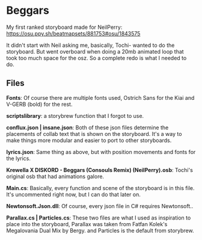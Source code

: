 # Beggars

My first ranked storyboard made for NeilPerry: https://osu.ppy.sh/beatmapsets/881753#osu/1843575

It didn't start with Neil asking me, basically, Tochi- wanted to do the storyboard. But went overboard when doing a 20mb animated loop that took too much space for the osz. So a complete redo is what I needed to do. 

## Files
**Fonts**: Of course there are multiple fonts used, Ostrich Sans for the Kiai and V-GERB (bold) for the rest. 

**scriptslibrary**: a storybrew function that I forgot to use.

**conflux.json | insane.json**: Both of these json files determine the placements of collab text that is shown on the storyboard. It's a way to make things more modular and easier to port to other storyboards.

**lyrics.json**: Same thing as above, but with position movements and fonts for the lyrics.

**Krewella X DISKORD - Beggars (Consouls Remix) (NeilPerry).osb**: Tochi's original osb that had animations galore.

**Main.cs**: Basically, every function and scene of the storyboard is in this file. It's uncommented right now, but I can do that later on.

**Newtonsoft.Json.dll**: Of course, every json file in C# requires Newtonsoft..

**Parallax.cs | Particles.cs**: These two files are what I used as inspiration to place into the storyboard, Parallax was taken from Fatfan Kolek's Megalovania Dual Mix by Bergy. and Particles is the default from storybrew.
 
